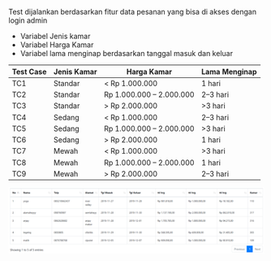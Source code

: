 Test dijalankan berdasarkan fitur data pesanan yang bisa di akses dengan login admin  
- Variabel Jenis kamar  
- Variabel Harga Kamar  
- Variabel lama menginap berdasarkan tanggal masuk dan keluar  

| Test Case | Jenis Kamar | Harga Kamar              | Lama Menginap |
| --------- | ----------- | ------------------------ | ------------- |
| TC1       | Standar     | < Rp 1.000.000           | 1 hari        |
| TC2       | Standar     | Rp 1.000.000 – 2.000.000 | 2–3 hari      |
| TC3       | Standar     | > Rp 2.000.000           | >3 hari       |
| TC4       | Sedang      | < Rp 1.000.000           | 2–3 hari      |
| TC5       | Sedang      | Rp 1.000.000 – 2.000.000 | >3 hari       |
| TC6       | Sedang      | > Rp 2.000.000           | 1 hari        |
| TC7       | Mewah       | < Rp 1.000.000           | >3 hari       |
| TC8       | Mewah       | Rp 1.000.000 – 2.000.000 | 1 hari        |
| TC9       | Mewah       | > Rp 2.000.000           | 2–3 hari      |

![Dokumentasi Hasil Uji](orthgonal.png)
